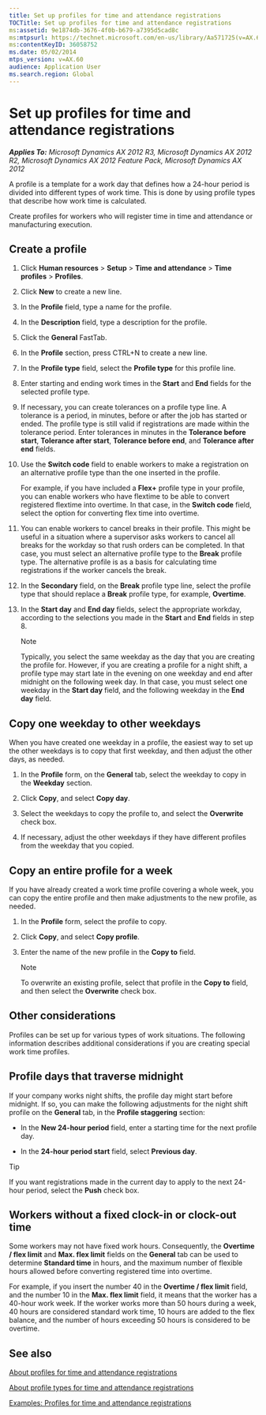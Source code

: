 ```yaml
---
title: Set up profiles for time and attendance registrations
TOCTitle: Set up profiles for time and attendance registrations
ms:assetid: 9e1874db-3676-4f0b-b679-a7395d5cad8c
ms:mtpsurl: https://technet.microsoft.com/en-us/library/Aa571725(v=AX.60)
ms:contentKeyID: 36058752
ms.date: 05/02/2014
mtps_version: v=AX.60
audience: Application User
ms.search.region: Global
---
```


# Set up profiles for time and attendance registrations 


_**Applies To:** Microsoft Dynamics AX 2012 R3, Microsoft Dynamics AX 2012 R2, Microsoft Dynamics AX 2012 Feature Pack, Microsoft Dynamics AX 2012_

A profile is a template for a work day that defines how a 24-hour period is divided into different types of work time. This is done by using profile types that describe how work time is calculated.

Create profiles for workers who will register time in time and attendance or manufacturing execution.

## Create a profile

1.  Click **Human resources** \> **Setup** \> **Time and attendance** \> **Time profiles** \> **Profiles**.

2.  Click **New** to create a new line.

3.  In the **Profile** field, type a name for the profile.

4.  In the **Description** field, type a description for the profile.

5.  Click the **General** FastTab.

6.  In the **Profile** section, press CTRL+N to create a new line.

7.  In the **Profile type** field, select the **Profile type** for this profile line.

8.  Enter starting and ending work times in the **Start** and **End** fields for the selected profile type.

9.  If necessary, you can create tolerances on a profile type line. A tolerance is a period, in minutes, before or after the job has started or ended. The profile type is still valid if registrations are made within the tolerance period. Enter tolerances in minutes in the **Tolerance before start**, **Tolerance after start**, **Tolerance before end**, and **Tolerance after end** fields.

10. Use the **Switch code** field to enable workers to make a registration on an alternative profile type than the one inserted in the profile.
    
    For example, if you have included a **Flex+** profile type in your profile, you can enable workers who have flextime to be able to convert registered flextime into overtime. In that case, in the **Switch code** field, select the option for converting flex time into overtime.

11. You can enable workers to cancel breaks in their profile. This might be useful in a situation where a supervisor asks workers to cancel all breaks for the workday so that rush orders can be completed. In that case, you must select an alternative profile type to the **Break** profile type. The alternative profile is as a basis for calculating time registrations if the worker cancels the break.

12. In the **Secondary** field, on the **Break** profile type line, select the profile type that should replace a **Break** profile type, for example, **Overtime**.

13. In the **Start day** and **End day** fields, select the appropriate workday, according to the selections you made in the **Start** and **End** fields in step 8.
    

    > [!NOTE]
    > <P>Typically, you select the same weekday as the day that you are creating the profile for. However, if you are creating a profile for a night shift, a profile type may start late in the evening on one weekday and end after midnight on the following week day. In that case, you must select one weekday in the <STRONG>Start day</STRONG> field, and the following weekday in the <STRONG>End day</STRONG> field.</P>



## Copy one weekday to other weekdays

When you have created one weekday in a profile, the easiest way to set up the other weekdays is to copy that first weekday, and then adjust the other days, as needed.

1.  In the **Profile** form, on the **General** tab, select the weekday to copy in the **Weekday** section.

2.  Click **Copy**, and select **Copy day**.

3.  Select the weekdays to copy the profile to, and select the **Overwrite** check box.

4.  If necessary, adjust the other weekdays if they have different profiles from the weekday that you copied.

## Copy an entire profile for a week

If you have already created a work time profile covering a whole week, you can copy the entire profile and then make adjustments to the new profile, as needed.

1.  In the **Profile** form, select the profile to copy.

2.  Click **Copy**, and select **Copy profile**.

3.  Enter the name of the new profile in the **Copy to** field.
    

    > [!NOTE]
    > <P>To overwrite an existing profile, select that profile in the <STRONG>Copy to</STRONG> field, and then select the <STRONG>Overwrite</STRONG> check box.</P>



## Other considerations

Profiles can be set up for various types of work situations. The following information describes additional considerations if you are creating special work time profiles.

## Profile days that traverse midnight

If your company works night shifts, the profile day might start before midnight. If so, you can make the following adjustments for the night shift profile on the **General** tab, in the **Profile staggering** section:

  - In the **New 24-hour period** field, enter a starting time for the next profile day.

  - In the **24-hour period start** field, select **Previous day**.


> [!TIP]
> <P>If you want registrations made in the current day to apply to the next 24-hour period, select the <STRONG>Push</STRONG> check box.</P>



## Workers without a fixed clock-in or clock-out time

Some workers may not have fixed work hours. Consequently, the **Overtime / flex limit** and **Max. flex limit** fields on the **General** tab can be used to determine **Standard time** in hours, and the maximum number of flexible hours allowed before converting registered time into overtime.

For example, if you insert the number 40 in the **Overtime / flex limit** field, and the number 10 in the **Max. flex limit** field, it means that the worker has a 40-hour work week. If the worker works more than 50 hours during a week, 40 hours are considered standard work time, 10 hours are added to the flex balance, and the number of hours exceeding 50 hours is considered to be overtime.

## See also

[About profiles for time and attendance registrations](about-profiles-for-time-and-attendance-registrations.md)

[About profile types for time and attendance registrations](about-profile-types-for-time-and-attendance-registrations.md)

[Examples: Profiles for time and attendance registrations](examples-profiles-for-time-and-attendance-registrations.md)

  


